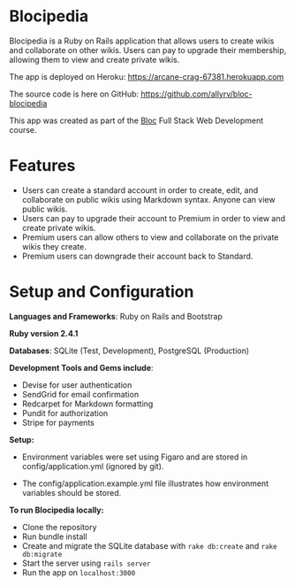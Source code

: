# Blocipedia
 
Blocipedia is a Ruby on Rails application that allows users to create wikis and collaborate on other wikis. Users can pay to upgrade their membership, allowing them to view and create private wikis.
 
The app is deployed on Heroku: https://arcane-crag-67381.herokuapp.com
 
The source code is here on GitHub: https://github.com/allyrv/bloc-blocipedia
 
This app was created as part of the [Bloc](www.bloc.io) Full Stack Web Development course.
 
# Features
 
* Users can create a standard account in order to create, edit, and collaborate on public wikis using Markdown syntax. Anyone can view public wikis.
* Users can pay to upgrade their account to Premium in order to view and create private wikis.
* Premium users can allow others to view and collaborate on the private wikis they create.
* Premium users can downgrade their account back to Standard.
 
# Setup and Configuration
 
**Languages and Frameworks**: Ruby on Rails and Bootstrap

**Ruby version 2.4.1**

**Databases**: SQLite (Test, Development), PostgreSQL (Production)

**Development Tools and Gems include**:

* Devise for user authentication
* SendGrid for email confirmation
* Redcarpet for Markdown formatting
* Pundit for authorization
* Stripe for payments
 
**Setup:**
 
* Environment variables were set using Figaro and are stored in config/application.yml (ignored by git).

* The config/application.example.yml file illustrates how environment variables should be stored.
 
**To run Blocipedia locally:**
 
* Clone the repository
* Run bundle install
* Create and migrate the SQLite database with `rake db:create` and `rake db:migrate`
* Start the server using `rails server`
* Run the app on `localhost:3000`
